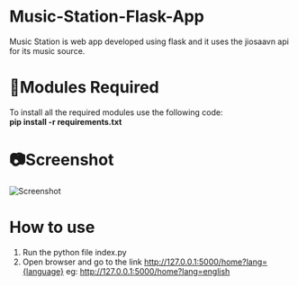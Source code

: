 # Music-Station-Flask-App
Music Station is web app developed using flask and it uses the jiosaavn api for its music source.

# 📎Modules Required
To install all the required modules use the following code:
<br/>
<b>pip install -r requirements.txt</b>

# 📷Screenshot
![Screenshot](https://user-images.githubusercontent.com/68910039/95676295-bdcc7000-0bda-11eb-8344-4611e8280a63.jpg)

# How to use
1. Run the python file index.py
2. Open browser and go to the link http://127.0.0.1:5000/home?lang={language} eg: http://127.0.0.1:5000/home?lang=english




